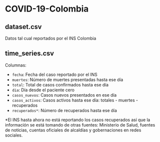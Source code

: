 # COVID-19-Colombia

## dataset.csv
Datos tal cual reportados por el INS Colombia

## time_series.csv

Columnas:

* `fecha`: Fecha del caso reportado por el INS
* `muertes`: Número de muertes presentadas hasta ese día
* `total`: Total de casos confirmados hasta ese día
* `dia`: Día desde el paciente cero
* `casos_nuevos`: Casos nuevos presentados en ese día
* `casos_activos`: Casos activos hasta ese día: totales - muertes - recuperados
* `recuperados*`: Número de recuperados hasta ese día

*El INS hasta ahora no está reportando los casos recuperados así que la información se está tomando de otras fuentes: Ministerio de Salud, fuentes de noticias, cuentas oficiales de alcaldías y gobernaciones en redes sociales.
